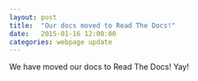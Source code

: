 ```yaml
---
layout: post
title:  "Our docs moved to Read The Docs!"
date:   2015-01-16 12:00:00
categories: webpage update
---
```

We have moved our docs to Read The Docs! Yay!
